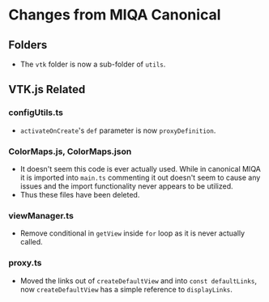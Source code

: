 # Changes from MIQA Canonical

## Folders
- The `vtk` folder is now a sub-folder of `utils`.

## VTK.js Related
### configUtils.ts
- `activateOnCreate`'s `def` parameter is now `proxyDefinition`.

### ColorMaps.js, ColorMaps.json
- It doesn't seem this code is ever actually used. While in canonical MIQA it is imported into `main.ts` commenting it out doesn't seem to cause any issues and the import functionality never appears to be utilized.
- Thus these files have been deleted.

### viewManager.ts
- Remove conditional in `getView` inside `for` loop as it is never actually called.

### proxy.ts
- Moved the links out of `createDefaultView` and into `const defaultLinks`, now `createDefaultView` has a simple reference to `displayLinks`.
